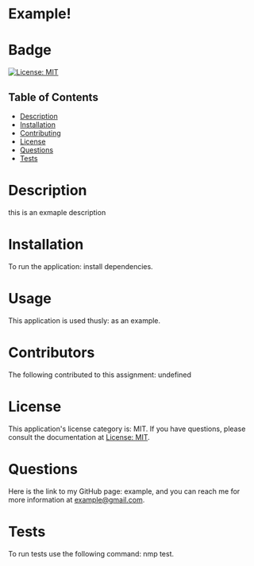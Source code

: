 # Example!

 # Badge
 [![License: MIT](https://img.shields.io/badge/License-MIT-yellow.svg)](https://opensource.org/licenses/MIT)


  ## Table of Contents
  - [Description](#description)
  - [Installation](#description)
  - [Contributing](#contributing)
  - [License](#license)
  - [Questions](#questions)
  - [Tests](#tests)

  
# Description

this is an exmaple description


# Installation

To run the application: install dependencies.


# Usage

This application is used thusly: as an example.


# Contributors

The following contributed to this assignment: undefined


# License

This application's license category is: MIT. If you have questions, please consult the documentation at [License: MIT](https://opensource.org/licenses/MIT).


# Questions

Here is the link to my GitHub page: example, and you can reach me for more information at example@gmail.com.


# Tests

To run tests use the following command: nmp test.

#